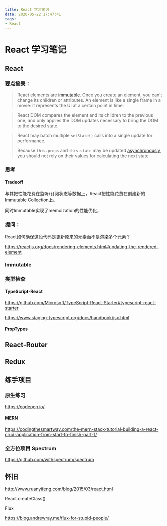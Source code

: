 ```yaml
---
title: React 学习笔记
date: 2020-05-22 17:47:41
tags:
- React
---
```


# React 学习笔记

## React

### 要点摘录：

> React elements are [immutable](https://en.wikipedia.org/wiki/Immutable_object). Once you create an element, you can’t change its children or attributes. An element is like a single frame in a movie: it represents the UI at a certain point in time.

> React DOM compares the element and its children to the previous one, and only applies the DOM updates necessary to bring the DOM to the desired state.

> React may batch multiple `setState()` calls into a single update for performance.
>
> Because `this.props` and `this.state` may be updated [asynchronously](https://reactjs.org/docs/state-and-lifecycle.html#state-updates-may-be-asynchronous), you should not rely on their values for calculating the next state.



### 思考

#### Tradeoff

与其把性能花费在监听/订阅状态等数据上，React把性能花费在创建新的Immutable Collection上。



同时Immutable实现了memoization的性能优化，

### 提问：

React如何确保这段代码是更新原来的元素而不是渲染多个元素？

https://reactjs.org/docs/rendering-elements.html#updating-the-rendered-element



### Immutable

### 类型检查

#### TypeScript-React

https://github.com/Microsoft/TypeScript-React-Starter#typescript-react-starter

https://www.staging-typescript.org/docs/handbook/jsx.html

#### PropTypes

## React-Router

## Redux





## 练手项目

### 原生练习

https://codepen.io/

#### MERN

https://codingthesmartway.com/the-mern-stack-tutorial-building-a-react-crud-application-from-start-to-finish-part-1/

### 全方位项目 Spectrum

https://github.com/withspectrum/spectrum

## 怀旧

http://www.ruanyifeng.com/blog/2015/03/react.html

React.createClass()

Flux

https://blog.andrewray.me/flux-for-stupid-people/